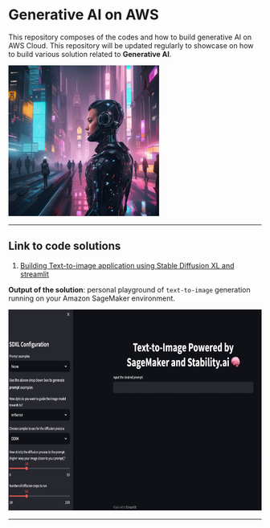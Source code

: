 # Generative AI on AWS

This repository composes of the codes and how to build generative AI on AWS Cloud. This repository will be updated regularly to showcase on how to build various solution related to __Generative AI__.

<img src="https://github.com/netsatsawat/generative-ai/blob/main/img/AI-among-us.jpeg?raw=true" width="300" height="300" />

---

<H2>Link to code solutions</H2>

1. <a href="https://github.com/netsatsawat/generative-ai/tree/main/code/01-text-to-image">Building Text-to-image application using Stable Diffusion XL and streamlit</a>

**Output of the solution**: personal playground of `text-to-image` generation running on your Amazon SageMaker environment.

<img src="https://github.com/netsatsawat/generative-ai/blob/main/img/text-to-img-streamlit-app.png?raw=true" width="600" height="400" />


---
